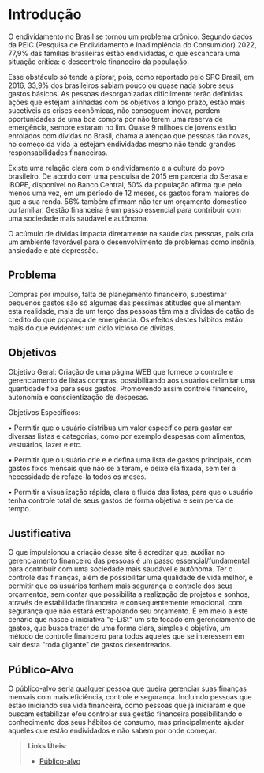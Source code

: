 # Introdução

O endividamento no Brasil se tornou um problema crônico. Segundo dados da PEIC (Pesquisa de Endividamento e Inadimplência do Consumidor) 2022, 77,9% das famílias brasileiras estão endividadas, o que escancara uma situação crítica: o descontrole financeiro da população. 

Esse obstáculo só tende a piorar, pois, como reportado pelo SPC Brasil, em 2016, 33,9% dos brasileiros sabiam pouco ou quase nada sobre seus gastos básicos. As pessoas desorganizadas dificilmente terão definidas ações que estejam alinhadas com os objetivos a longo prazo, estão mais sucetiveis as crises econômicas, não conseguem inovar, perdem oportunidades de uma boa compra por não terem uma reserva de emergência, sempre estaram no lim. Quase 9 milhoes de jovens estão enrolados com dividas no Brasil, chama a atençao que pessoas tão novas, no começo da vida já estejam endividadas mesmo não tendo grandes responsabilidades financeiras.

Existe uma relação clara com o endividamento e a cultura do povo brasileiro. De acordo com uma pesquisa de 2015 em parceria do Serasa e IBOPE, disponível no Banco Central, 50% da população afirma que pelo menos uma vez, em um período de 12 meses, os gastos foram maiores do que a sua renda. 56% também afirmam não ter um orçamento doméstico ou familiar.
Gestão financeira é um passo essencial  para contribuir com uma sociedade mais saudável e autônoma.

O acúmulo de dívidas impacta diretamente na saúde das pessoas, pois cria um ambiente favorável para o desenvolvimento de problemas como insônia, ansiedade e até depressão.

## Problema

 Compras por impulso, falta de planejamento financeiro, subestimar pequenos gastos são só algumas das péssimas atitudes que alimentam esta realidade, mais de um terço das pessoas têm mais dívidas de catão de crédito do que popança de emergência. Os efeitos destes hábitos estão mais do que evidentes: um ciclo vicioso de dívidas. 


## Objetivos

Objetivo Geral: Criação de uma página WEB que fornece o controle e gerenciamento de listas compras, possibilitando aos usuários delimitar uma quantidade fixa para seus gastos. Promovendo assim controle financeiro, autonomia e conscientização de despesas.

Objetivos Específicos: 

•	Permitir que o usuário distribua um valor específico para gastar em diversas listas e categorias, como por exemplo despesas com alimentos, vestuários, lazer e etc.

•	Permitir que o usuário crie e e defina uma lista de gastos principais, com gastos fixos mensais que não se alteram, e deixe ela fixada, sem ter a necessidade de refaze-la todos os meses.

•	Permitir a visualização rápida, clara e fluída das listas, para que o usuário tenha controle total de seus gastos de forma objetiva e sem perca de tempo.

 
## Justificativa

O que impulsionou a criação desse site é acreditar que, auxiliar no gerenciamento financeiro das pessoas é um passo essencial/fundamental para contribuir com uma sociedade mais saudável e autônoma.
Ter o controle das finanças, além de possibilitar uma qualidade de vida melhor, é permitir que os usuários tenham mais segurança e controle dos seus orçamentos, sem contar que possibilita a realização de projetos e sonhos, através de estabilidade financeira e consequentemente emocional, com segurança que não estará estrapolando seu orçamento.
É em meio a este cenário que nasce a iniciativa "e-Li$t" um site focado em gerenciamento de gastos, que busca trazer de uma forma clara, simples e objetiva, um método de controle financeiro para todos aqueles que se interessem em sair desta "roda gigante" de gastos desenfreados.



## Público-Alvo

O público-alvo seria qualquer pessoa que queira  gerenciar suas finanças mensais com mais eficiência, controle e segurança. Incluindo pessoas que estão iniciando sua vida financeira, como pessoas que já iniciaram e que buscam estabilizar e/ou controlar sua gestão financeira possibilitando o conhecimento dos seus hábitos de consumo, mas principalmente ajudar aqueles que estão endividados e não sabem por onde começar.

> **Links Úteis**:
> - [Público-alvo](https://infograficos.estadao.com.br/focas/por-minha-conta/materia/quase-9-milhoes-de-jovens-estao-enrolados-com-dividas-no-brasil)
